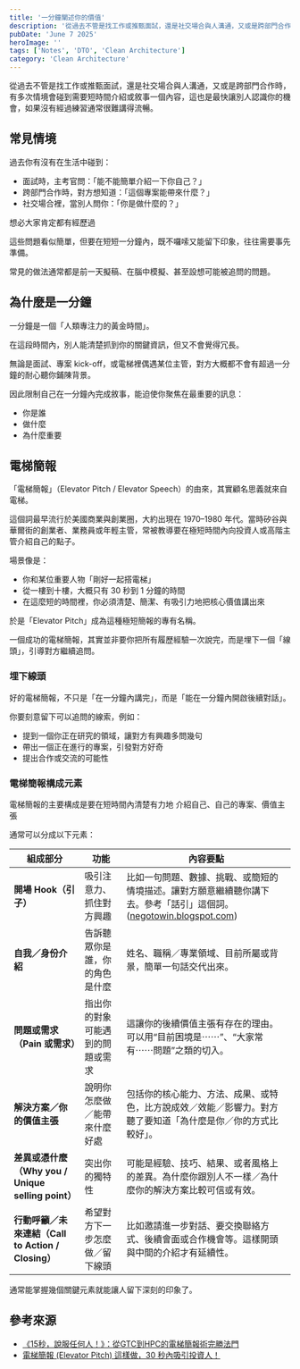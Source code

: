 ```yaml
---
title: '一分鐘闡述你的價值'
description: '從過去不管是找工作或推甄面試，還是社交場合與人溝通，又或是跨部門合作時，有多次情境會碰到需要短時間介紹或敘事一個內容，這也是最快讓別人認識你的機會，如果沒有經過練習通常很難講得流暢。'
pubDate: 'June 7 2025'
heroImage: ''
tags: ['Notes', 'DTO', 'Clean Architecture']
category: 'Clean Architecture'
---
```


從過去不管是找工作或推甄面試，還是社交場合與人溝通，又或是跨部門合作時，有多次情境會碰到需要短時間介紹或敘事一個內容，這也是最快讓別人認識你的機會，如果沒有經過練習通常很難講得流暢。

## 常見情境

過去你有沒有在生活中碰到：

* 面試時，主考官問：「能不能簡單介紹一下你自己？」
* 跨部門合作時，對方想知道：「這個專案能帶來什麼？」
* 社交場合裡，當別人問你：「你是做什麼的？」

想必大家肯定都有經歷過

這些問題看似簡單，但要在短短一分鐘內，既不囉嗦又能留下印象，往往需要事先準備。  

常見的做法通常都是前一天擬稿、在腦中模擬、甚至設想可能被追問的問題。

## 為什麼是一分鐘

一分鐘是一個「人類專注力的黃金時間」。

在這段時間內，別人能清楚抓到你的關鍵資訊，但又不會覺得冗長。

無論是面試、專案 kick-off，或電梯裡偶遇某位主管，對方大概都不會有超過一分鐘的耐心聽你鋪陳背景。

因此限制自己在一分鐘內完成敘事，能迫使你聚焦在最重要的訊息：

* 你是誰
* 做什麼
* 為什麼重要

## 電梯簡報

「電梯簡報」（Elevator Pitch / Elevator Speech）的由來，其實顧名思義就來自電梯。

這個詞最早流行於美國商業與創業圈，大約出現在 1970–1980 年代。當時矽谷與華爾街的創業者、業務員或年輕主管，常被教導要在極短時間內向投資人或高階主管介紹自己的點子。

場景像是：

* 你和某位重要人物「剛好一起搭電梯」
* 從一樓到十樓，大概只有 30 秒到 1 分鐘的時間
* 在這麼短的時間裡，你必須清楚、簡潔、有吸引力地把核心價值講出來

於是「Elevator Pitch」成為這種極短簡報的專有名稱。

一個成功的電梯簡報，其實並非要你把所有履歷經驗一次說完，而是埋下一個「線頭」，引導對方繼續追問。

### 埋下線頭

好的電梯簡報，不只是「在一分鐘內講完」，而是「能在一分鐘內開啟後續對話」。  

你要刻意留下可以追問的線索，例如：  

* 提到一個你正在研究的領域，讓對方有興趣多問幾句  
* 帶出一個正在進行的專案，引發對方好奇  
* 提出合作或交流的可能性  

### 電梯簡報構成元素

電梯簡報的主要構成是要在短時間內清楚有力地 介紹自己、自己的專案、價值主張

通常可以分成以下元素：

| 組成部分                                       | 功能               | 內容要點                                                                        |
| ------------------------------------------ | ---------------- | --------------------------------------------------------------------------- |
| **開場 Hook（引子）**                            | 吸引注意力、抓住對方興趣     | 比如一句問題、數據、挑戰、或簡短的情境描述。讓對方願意繼續聽你講下去。參考「話引」這個詞。 ([negotowin.blogspot.com][1]) |
| **自我／身份介紹**                                | 告訴聽眾你是誰，你的角色是什麼  | 姓名、職稱／專業領域、目前所屬或背景，簡單一句話交代出來。                                               |
| **問題或需求（Pain 或需求）**                        | 指出你的對象可能遇到的問題或需求 | 這讓你的後續價值主張有存在的理由。可以用“目前困境是⋯⋯”、“大家常有⋯⋯問題”之類的切入。                              |
| **解決方案／你的價值主張**                            | 說明你怎麼做／能帶來什麼好處   | 包括你的核心能力、方法、成果、或特色，比方說成效／效能／影響力。對方聽了要知道「為什麼是你／你的方式比較好」。                     |
| **差異或憑什麼（Why you / Unique selling point）** | 突出你的獨特性          | 可能是經驗、技巧、結果、或者風格上的差異。為什麼你跟別人不一樣／為什麼你的解決方案比較可信或有效。                           |
| **行動呼籲／未來連結（Call to Action / Closing）**    | 希望對方下一步怎麼做／留下線頭  | 比如邀請進一步對話、要交換聯絡方式、後續會面或合作機會等。這樣開頭與中間的介紹才有延續性。                               |

[1]: https://negotowin.blogspot.com/2016/06/15gtchpc.html?utm_source=chatgpt.com "《15秒，說服任何人！》：從GTC到HPC的電梯簡報術完勝法門"

通常能掌握幾個關鍵元素就能讓人留下深刻的印象了。

## 參考來源

* [《15秒，說服任何人！》：從GTC到HPC的電梯簡報術完勝法門](https://negotowin.blogspot.com/2016/06/15gtchpc.html)
* [電梯簡報 (Elevator Pitch) 這樣做，30 秒內吸引投資人！](https://slidesmind.com/elevator-pitch-tips/)
